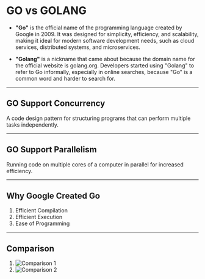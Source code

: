 # GO vs GOLANG

- **"Go"** is the official name of the programming language created by Google in 2009. It was designed for simplicity, efficiency, and scalability, making it ideal for modern software development needs, such as cloud services, distributed systems, and microservices.

- **"Golang"** is a nickname that came about because the domain name for the official website is golang.org. Developers started using "Golang" to refer to Go informally, especially in online searches, because "Go" is a common word and harder to search for.

---

## GO Support Concurrency

A code design pattern for structuring programs that can perform multiple tasks independently.

---

## GO Support Parallelism

Running code on multiple cores of a computer in parallel for increased efficiency.

---

## Why Google Created Go

1. Efficient Compilation  
2. Efficient Execution  
3. Ease of Programming  

---

## Comparison

1. ![Comparison 1](https://i.ibb.co/wrNp9pz/image.png)  
2. ![Comparison 2](https://i.ibb.co/S3CRcSG/image.png)  
